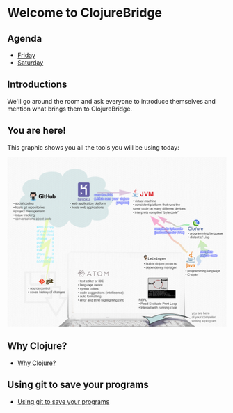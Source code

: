 Welcome to ClojureBridge
========================


## Agenda
* [Friday](friday.md)
* [Saturday](saturday.md)

## Introductions

We'll go around the room and ask everyone to introduce themselves and mention
what brings them to ClojureBridge.

## You are here!

This graphic shows you all the tools you will be using today:

![You are here](YouAreHere-med.png)

## Why Clojure?

* [Why Clojure?](why_clojure.md)

## Using git to save your programs

* [Using git to save your programs](git_intro.md)
